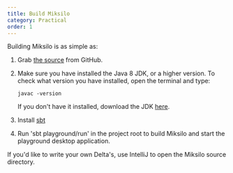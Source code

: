 ```yaml
---
title: Build Miksilo
category: Practical
order: 1
---
```


Building Miksilo is as simple as:

1. Grab [the source](https://github.com/keyboardDrummer/Miksilo) from GitHub.
1. Make sure you have installed the Java 8 JDK, or a higher version. To check what version you have installed, open the terminal and type:

   `javac -version`

   If you don't have it installed, download the JDK <a href="http://www.oracle.com/technetwork/java/javase/downloads/index.html">here</a>.
1. Install <a href="http://www.scala-sbt.org/">sbt</a>
1. Run 'sbt playground/run' in the project root to build Miksilo and start the playground desktop application.

If you'd like to write your own Delta's, use IntelliJ to open the Miksilo source directory.
